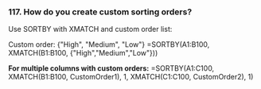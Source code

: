 ### 117. **How do you create custom sorting orders?**

Use SORTBY with XMATCH and custom order list:

Custom order: {"High", "Medium", "Low"}
=SORTBY(A1:B100, XMATCH(B1:B100, {"High","Medium","Low"}))

**For multiple columns with custom orders:**
=SORTBY(A1:C100,
XMATCH(B1:B100, CustomOrder1), 1,
XMATCH(C1:C100, CustomOrder2), 1)
